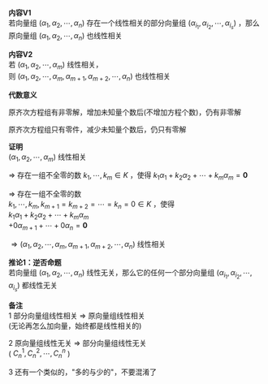 **内容V1**    
若向量组 $(\alpha_1,\alpha_2,\cdots,\alpha_n)$ 存在一个线性相关的部分向量组 $(\alpha_{i_1},\alpha_{i_2},\cdots,\alpha_{i_s})$ ，那么原向量组 $(\alpha_1,\alpha_2,\cdots,\alpha_n)$ 也线性相关    
    
**内容V2**    
若 $(\alpha_1,\alpha_2,\cdots,\alpha_m)$ 线性相关，    
则 $(\alpha_1,\alpha_2,\cdots,\alpha_m,\alpha_{m+1},\alpha_{m+2},\cdots,\alpha_n)$ 也线性相关    
    
**代数意义**    
    
原齐次方程组有非零解，增加未知量个数后(不增加方程个数)，仍有非零解    
    
原齐次方程组只有零件，减少未知量个数后，仍只有零解    
    
**证明**    
 $(\alpha_1,\alpha_2,\cdots,\alpha_m)$ 线性相关    
    
 $\Rightarrow$ 存在一组不全零的数 $k_1,\cdots,k_m\in K$ ，使得 $k_1\alpha_1+k_2\alpha_2+\cdots+k_m\alpha_m=\mathbf{0}$     
    
 $\Rightarrow$ 存在一组不全零的数    
 $k_1,\cdots,k_m,k_{m+1}=k_{m+2}=\cdots=k_n=0\in K$ ，使得    
 $k_1\alpha_1+k_2\alpha_2+\cdots+k_m\alpha_m$     
 $+0\alpha_{m+1}+\cdots+0\alpha_n=\mathbf{0}$     
    
 $\Rightarrow(\alpha_1,\alpha_2,\cdots,\alpha_m,\alpha_{m+1},\alpha_{m+2},\cdots,\alpha_n)$ 线性相关    
    
**推论1：逆否命题**    
若向量组 $(\alpha_1,\alpha_2,\cdots,\alpha_n)$ 线性无关，那么它的任何一个部分向量组 $(\alpha_{i_1},\alpha_{i_2},\cdots,\alpha_{i_s})$ 都线性无关    
    
**备注**    
1 部分向量组线性相关 $\Rightarrow$ 原向量组线性相关    
(无论再怎么加向量，始终都是线性相关的)    
    
2 原向量组线性无关 $\Rightarrow$ 部分向量组线性无关    
( $C_n^1,C_n^2,\cdots,C_n^n$ )    
    
3 还有一个类似的，"多的与少的"，不要混淆了    
